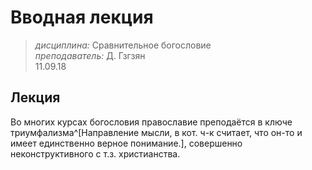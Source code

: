 # Вводная лекция
> _дисциплина:_ Сравнительное богословие  
> _преподаватель:_ Д. Гзгзян  
> 11.09.18  

## Лекция
Во многих курсах богословия православие преподаётся в ключе триумфализма^[Направление мысли, в кот. ч-к считает, что он-то и имеет единственно верное понимание.], совершенно неконструктивного с т.з. христианства.

